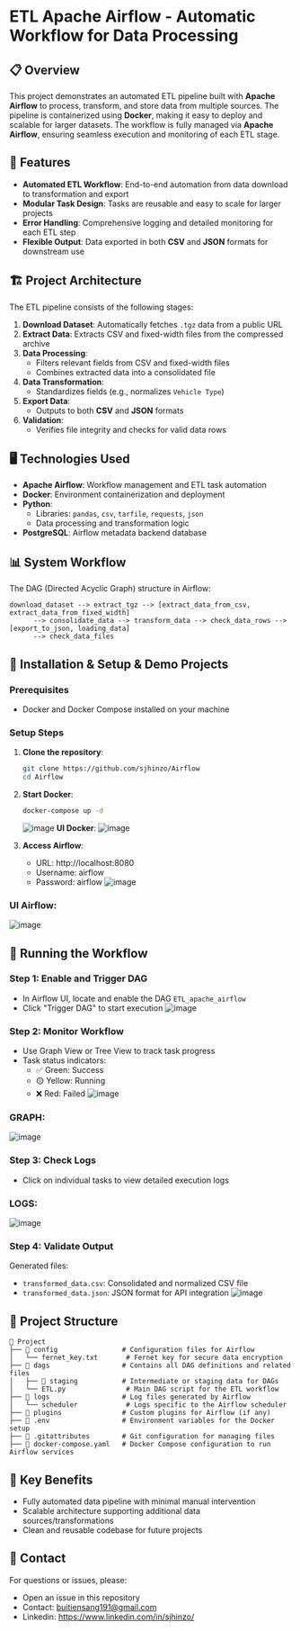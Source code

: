 # ETL Apache Airflow - Automatic Workflow for Data Processing

## 📋 Overview
This project demonstrates an automated ETL pipeline built with **Apache Airflow** to process, transform, and store data from multiple sources. The pipeline is containerized using **Docker**, making it easy to deploy and scalable for larger datasets. The workflow is fully managed via **Apache Airflow**, ensuring seamless execution and monitoring of each ETL stage.

## 🌟 Features
- **Automated ETL Workflow**: End-to-end automation from data download to transformation and export
- **Modular Task Design**: Tasks are reusable and easy to scale for larger projects
- **Error Handling**: Comprehensive logging and detailed monitoring for each ETL step
- **Flexible Output**: Data exported in both **CSV** and **JSON** formats for downstream use

## 🏗️ Project Architecture
The ETL pipeline consists of the following stages:

1. **Download Dataset**: Automatically fetches `.tgz` data from a public URL
2. **Extract Data**: Extracts CSV and fixed-width files from the compressed archive
3. **Data Processing**:
   - Filters relevant fields from CSV and fixed-width files
   - Combines extracted data into a consolidated file
4. **Data Transformation**:
   - Standardizes fields (e.g., normalizes `Vehicle Type`)
5. **Export Data**:
   - Outputs to both **CSV** and **JSON** formats
6. **Validation**:
   - Verifies file integrity and checks for valid data rows

## 🖥️ Technologies Used
- **Apache Airflow**: Workflow management and ETL task automation
- **Docker**: Environment containerization and deployment
- **Python**:
  - Libraries: `pandas`, `csv`, `tarfile`, `requests`, `json`
  - Data processing and transformation logic
- **PostgreSQL**: Airflow metadata backend database

## 📊 System Workflow
The DAG (Directed Acyclic Graph) structure in Airflow:

```
download_dataset --> extract_tgz --> [extract_data_from_csv, extract_data_from_fixed_width] 
      --> consolidate_data --> transform_data --> check_data_rows --> [export_to_json, loading_data]
      --> check_data_files
```

## 🔧 Installation & Setup  & Demo Projects

### Prerequisites
- Docker and Docker Compose installed on your machine

### Setup Steps

1. **Clone the repository**:
   ```bash
   git clone https://github.com/sjhinzo/Airflow
   cd Airflow
   ```

3. **Start Docker**:
   ```bash
   docker-compose up -d
   ```
   ![image](https://github.com/user-attachments/assets/40a80fad-2c8a-442f-a72a-8ce69d9db3a1)
 **UI Docker**:
   ![image](https://github.com/user-attachments/assets/ae431347-3d23-4c9b-871b-aaad0d58f48b)

5. **Access Airflow**:
   - URL: http://localhost:8080
   - Username: airflow
   - Password: airflow
![image](https://github.com/user-attachments/assets/6f442225-dad0-4cac-8cc0-1523726bdfbe)
### **UI Airflow**:
![image](https://github.com/user-attachments/assets/de9cf037-effc-4706-92bb-862e6bf9b024)
## 🚀 Running the Workflow

### Step 1: Enable and Trigger DAG
- In Airflow UI, locate and enable the DAG `ETL_apache_airflow`
- Click "Trigger DAG" to start execution
![image](https://github.com/user-attachments/assets/f7934807-4065-41a4-ac15-d1473c714a33)

### Step 2: Monitor Workflow
- Use Graph View or Tree View to track task progress
- Task status indicators:
  - ✅ Green: Success
  - 🟡 Yellow: Running
  - ❌ Red: Failed
![image](https://github.com/user-attachments/assets/6cf6fa56-787a-4592-b834-d585fc07170e)
### **GRAPH**:
![image](https://github.com/user-attachments/assets/e2a72e25-817f-4d29-b303-269b983b89ea)

### Step 3: Check Logs
- Click on individual tasks to view detailed execution logs
### **LOGS**:
![image](https://github.com/user-attachments/assets/66907f1e-a078-4878-b4ce-4924c5c0fba1)

### Step 4: Validate Output
Generated files:
- `transformed_data.csv`: Consolidated and normalized CSV file
- `transformed_data.json`: JSON format for API integration
![image](https://github.com/user-attachments/assets/e50f7aa3-dab0-40a4-bdd4-277a9bbe4410)

## 📂 Project Structure
```
📂 Project
├── 📂 config                # Configuration files for Airflow
│   └── fernet_key.txt       # Fernet key for secure data encryption
├── 📂 dags                  # Contains all DAG definitions and related files
│   ├── 📂 staging           # Intermediate or staging data for DAGs
│   └── ETL.py               # Main DAG script for the ETL workflow
├── 📂 logs                  # Log files generated by Airflow
│   └── scheduler            # Logs specific to the Airflow scheduler
├── 📂 plugins               # Custom plugins for Airflow (if any)
├── 📄 .env                  # Environment variables for the Docker setup
├── 📄 .gitattributes        # Git configuration for managing files
├── 📄 docker-compose.yaml   # Docker Compose configuration to run Airflow services

```

## 🌟 Key Benefits
- Fully automated data pipeline with minimal manual intervention
- Scalable architecture supporting additional data sources/transformations
- Clean and reusable codebase for future projects

## 📧 Contact
For questions or issues, please:
- Open an issue in this repository
- Contact: buitiensang191@gmail.com
- Linkedin: https://www.linkedin.com/in/sjhinzo/
